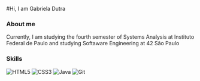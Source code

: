 #Hi, I am Gabriela Dutra 


### About me 
<p>
Currently, I am studying the fourth semester of Systems Analysis at Instituto Federal  de Paulo and studying Softaware Engineering at 42 São Paulo


### Skills

<span> <img alt="HTML5" src="https://img.shields.io/badge/html5%20-%23E34F26.svg?&style=for-the-badge&logo=html5&logoColor=white"/> </span>
<span> <img alt="CSS3" src="https://img.shields.io/badge/css3%20-%231572B6.svg?&style=for-the-badge&logo=css3&logoColor=white"/></span>
<span> <img alt="Java" src="https://img.shields.io/badge/java-%23ED8B00.svg?&style=for-the-badge&logo=java&logoColor=white"/></span>
<span><img alt="Git" src="https://img.shields.io/badge/git%20-%23F05033.svg?&style=for-the-badge&logo=git&logoColor=white"/></span>

